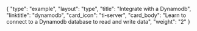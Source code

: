 {
    "type": "example",
    "layout": "type",
    "title": "Integrate with a Dynamodb",
    "linktitle": "dynamodb",
    "card_icon": "ti-server",
    "card_body": "Learn to connect to a Dynamodb database to read and write data",
    "weight": "2"
}


